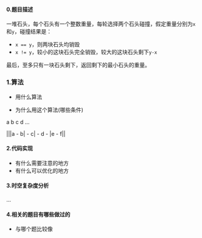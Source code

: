 #### 0.题目描述

一堆石头，每个石头有一个整数重量，每轮选择两个石头碰撞，假定重量分别为`x`和`y`，碰撞结果是：

- `x == y`，则两块石头均销毁
- `x != y`，较小的这块石头完全销毁，较大的这块石头剩下`y-x`

最后，至多只有一块石头剩下，返回剩下的最小石头的重量。

### 1.算法

- 用什么算法

- 为什么用这个算法(哪些条件)

a b c d ...

|||a - b| - c| - d - |e - f||



#### 2.代码实现

- 有什么需要注意的地方
- 有什么可以优化的地方

#### 3.时空复杂度分析

...

#### 4.相关的题目有哪些做过的

- 与哪个题比较像

